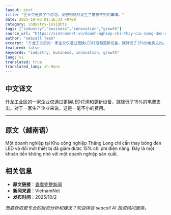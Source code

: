 ```yaml
---
layout: post
title: "企业只是换了个灯泡，没想到竟然发生了意想不到的事情。"
date: 2025-10-03 01:16:34 +0700
category: industry-insights
tags: ["industry","business","innovation","growth"]
source_url: "https://vietnamnet.vn/doanh-nghiep-chi-thay-cai-bong-den-dien-dieu-bat-ngo-da-xay-ra-2448547.html"
author: "seacall Team"
excerpt: "升龙工业区的一家企业仅通过更换LED灯泡和更新设备，就降低了15%的电费支出。对于一家生产企业来说，这是一笔不小的费用。..."
featured: false
keywords: "industry, business, innovation, growth"
lang: vi
translated: true
translated_lang: zh-Hans
---
```


## 中文译文

升龙工业区的一家企业仅通过更换LED灯泡和更新设备，就降低了15%的电费支出。对于一家生产企业来说，这是一笔不小的费用。

---

## 原文（越南语）

Một doanh nghiệp tại Khu công nghiệp Thăng Long chỉ cần thay bóng đèn LED và đổi mới thiết bị đã giảm được 15% chi phí điện năng. Đây là một khoản tiền không nhỏ với một doanh nghiệp sản xuất.

## 相关信息

- **原文链接**：[查看完整新闻](https://vietnamnet.vn/doanh-nghiep-chi-thay-cai-bong-den-dien-dieu-bat-ngo-da-xay-ra-2448547.html)
- **新闻来源**：VietnamNet
- **发布时间**：2025/10/2

*想要获取更专业的投资分析和建议？欢迎体验 seacall AI 投资顾问服务。*